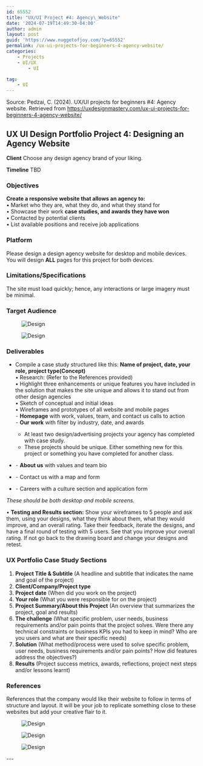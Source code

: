 ```yaml
---
id: 65552
title: "UX/UI Project #4: Agency\_Website"
date: '2024-07-19T14:49:30-04:00'
author: admin
layout: post
guid: 'https://www.nuggetofjoy.com/?p=65552'
permalink: /ux-ui-projects-for-beginners-4-agency-website/
categories:
    - Projects
    - UI/UX
        - UI

tag:
    - UI
---
```


Source: Pedzai, C. (2024). UX/UI projects for beginners #4: Agency website. Retrieved from https://uxdesignmastery.com/ux-ui-projects-for-beginners-4-agency-website/

## UX UI Design Portfolio Project 4: Designing an Agency Website

**Client** Choose any design agency brand of your liking.

**Timeline** TBD

### Objectives

**Create a responsive website that allows an agency to:**  
 • Market who they are, what they do, and what they stand for  
 • Showcase their work **case studies, and awards they have won**  
 • Contacted by potential clients  
 • List available positions and receive job applications

### Platform

Please design a design agency website for desktop and mobile devices. You will design **ALL** pages for this project for both devices.

### Limitations/Specifications

The site must load quickly; hence, any interactions or large imagery must be minimal.

### Target Audience

<div class="wp-block-image"><figure class="aligncenter">

![Design](https://cdn-images-1.medium.com/max/1600/1*FUlDvsxsoxeoIT8C2KHSsg.png)</figure></div><div class="wp-block-image"><figure class="aligncenter">

![Design](https://cdn-images-1.medium.com/max/1600/1*nDJY9Bs-v0loUaAFf17yFw.png)</figure></div>

### Deliverables

- Compile a case study structured like this: **Name of project, date, your role, project type(Concept)**  
     • Research: (Refer to the References provided)  
     • Highlight three enhancements or unique features you have included in the solution that makes the site unique and allows it to stand out from other design agencies  
     • Sketch of conceptual and initial ideas  
     • Wireframes and prototypes of all website and mobile pages  
     ⁃ **Homepage** with work, values, team, and contact us calls to action  
     ⁃ **Our work** with filter by industry, date, and awards 
    - At least two design/advertising projects your agency has completed with case study.
    - These projects should be unique. Either something new for this project or something you have completed for another class.

- ⁃ **About us** with values and team bio
- ⁃ Contact us with a map and form
- ⁃ Careers with a culture section and application form

*These should be both desktop and mobile screens.*

 • **Testing and Results section:** Show your wireframes to 5 people and ask them, using your designs, what they think about them, what they would improve, and an overall rating. Take their feedback, iterate the designs, and have a final round of testing with 5 users. See that you improve your overall rating. If not go back to the drawing board and change your designs and retest.

### UX Portfolio Case Study Sections

1. **Project Title &amp; Subtitle** (A headline and subtitle that indicates the name and goal of the project)
2. **Client/Company/Project type**
3. **Project date** (When did you work on the project)
4. **Your role** (What you were responsible for on the project)
5. **Project Summary/About this Project** (An overview that summarizes the project, goal and results)
6. **The challenge** (What specific problem, user needs, business requirements and/or pain points that the project solves. Were there any technical constraints or business KPIs you had to keep in mind? Who are you users and what are their specific needs)
7. **Solution** (What method/process were used to solve specific problem, user needs, business requirements and/or pain points? How did features address the objectives?)
8. **Results** (Project success metrics, awards, reflections, project next steps and/or lessons learnt)

### References

References that the company would like their website to follow in terms of structure and layout. It will be your job to replicate something close to these websites but add your creative flair to it.

<div class="wp-block-image"><figure class="aligncenter">

![Design](https://cdn-images-1.medium.com/max/1600/1*TYiWdnVpVEn0-7DSc2CEag.png)

<figcaption class="wp-element-caption"><https://ueno.co/></figcaption></figure></div><div class="wp-block-image"><figure class="aligncenter">

![Design](https://cdn-images-1.medium.com/max/1600/1*q4ORYMv5DChx7b698KyyMw.png)

<figcaption class="wp-element-caption"><https://basicagency.com/></figcaption></figure></div><div class="wp-block-image"><figure class="aligncenter">

![Design](https://cdn-images-1.medium.com/max/1600/1*A4pc8Ds16VoLjBV_AylcSg.png)

<figcaption class="wp-element-caption"><https://dixonbaxi.com/></figcaption></figure></div>---